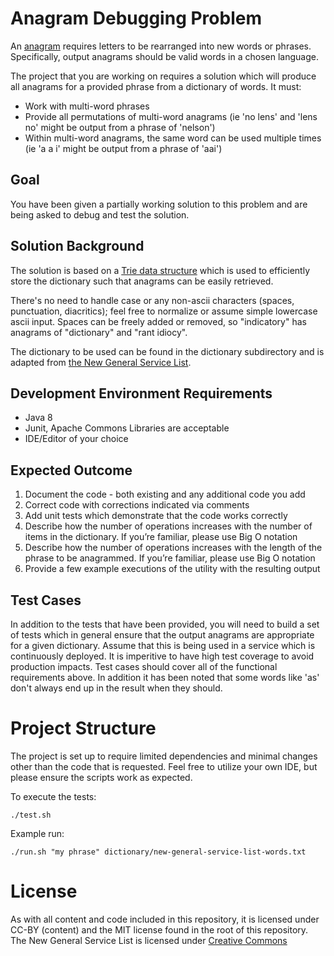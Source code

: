 # Anagram Debugging Problem

An [anagram](https://en.wikipedia.org/wiki/Anagram) requires letters to be rearranged into new words or phrases. Specifically, output anagrams should be valid words in a chosen language.

The project that you are working on requires a solution which will produce all anagrams for a provided phrase from a dictionary of words. It must:
* Work with multi-word phrases
* Provide all permutations of multi-word anagrams (ie 'no lens' and 'lens no' might be output from a phrase of 'nelson')
* Within multi-word anagrams, the same word can be used multiple times (ie 'a a i' might be output from a phrase of 'aai')

## Goal
You have been given a partially working solution to this problem and are being asked to debug and test the solution.

## Solution Background

The solution is based on a [Trie data structure](https://en.wikipedia.org/wiki/Trie) which is used to efficiently store the dictionary such that anagrams can be easily retrieved.

There's no need to handle case or any non-ascii characters (spaces, punctuation, diacritics); feel free to normalize or assume simple lowercase ascii input. Spaces can be freely added or removed, so "indicatory" has anagrams of "dictionary" and "rant idiocy".

The dictionary to be used can be found in the dictionary subdirectory and is adapted from [the New General Service List](http://www.newgeneralservicelist.org/). 


## Development Environment Requirements

* Java 8
* Junit, Apache Commons Libraries are acceptable
* IDE/Editor of your choice

## Expected Outcome

1. Document the code - both existing and any additional code you add
2. Correct code with corrections indicated via comments
3. Add unit tests which demonstrate that the code works correctly
4. Describe how the number of operations increases with the number of items in the dictionary.  If you’re familiar, please use Big O notation
5. Describe how the number of operations increases with the length of the phrase to be anagrammed.  If you’re familiar, please use Big O notation
6. Provide a few example executions of the utility with the resulting output

## Test Cases

In addition to the tests that have been provided, you will need to build a set of tests which in general ensure that the output anagrams are appropriate for a given dictionary.
Assume that this is being used in a service which is continuously deployed. It is imperitive to have high test coverage to avoid production impacts. Test cases should cover all of the functional requirements above.
In addition it has been noted that some words like 'as' don't always end up in the result when they should.

# Project Structure

The project is set up to require limited dependencies and minimal changes other than the code that is requested. Feel free to utilize your own IDE, but please ensure the scripts work as expected.

To execute the tests:

    ./test.sh

Example run:

    ./run.sh "my phrase" dictionary/new-general-service-list-words.txt


# License
As with all content and code included in this repository, it is licensed under CC-BY (content) and the MIT license found in the root of this repository. The New General Service List is licensed under [Creative Commons](http://creativecommons.org/licenses/by-sa/4.0/)

